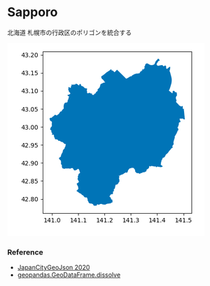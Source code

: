 Sapporo
===============

北海道 札幌市の行政区のポリゴンを統合する

![sapporo](https://github.com/ohwada/World_Countries/blob/main/geoPandas/polygon_disolve/sapporo/screenshots/sapporo.png)

### Reference 

- [JapanCityGeoJson 2020](https://github.com/niiyz/JapanCityGeoJson)
- [geopandas.GeoDataFrame.dissolve](https://geopandas.org/en/stable/docs/reference/api/geopandas.GeoDataFrame.dissolve.html)


